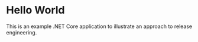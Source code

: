 # Hello World

This is an example .NET Core application to illustrate an approach to release engineering.        

